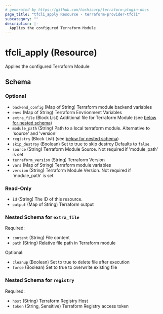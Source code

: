 ```yaml
---
# generated by https://github.com/hashicorp/terraform-plugin-docs
page_title: "tfcli_apply Resource - terraform-provider-tfcli"
subcategory: ""
description: |-
  Applies the configured Terraform Module
---
```


# tfcli_apply (Resource)

Applies the configured Terraform Module



<!-- schema generated by tfplugindocs -->
## Schema

### Optional

- `backend_config` (Map of String) Terraform module backend variables
- `envs` (Map of String) Terraform Envrionment Variables
- `extra_file` (Block List) Additional file for Terraform Module (see [below for nested schema](#nestedblock--extra_file))
- `module_path` (String) Path to a local terraform module. Alternative to 'source' and 'version'
- `registry` (Block List) (see [below for nested schema](#nestedblock--registry))
- `skip_destroy` (Boolean) Set to true to skip destroy Defaults to `false`.
- `source` (String) Terraform Module Source. Not required if 'module_path' is set
- `terraform_version` (String) Terraform Version
- `vars` (Map of String) Terraform module variables
- `version` (String) Terraform Module Version. Not required if 'module_path' is set

### Read-Only

- `id` (String) The ID of this resource.
- `output` (Map of String) Terraform output

<a id="nestedblock--extra_file"></a>
### Nested Schema for `extra_file`

Required:

- `content` (String) File content
- `path` (String) Relative file path in Terraform module

Optional:

- `cleanup` (Boolean) Set to true to delete file after execution
- `force` (Boolean) Set to true to overwrite existing file


<a id="nestedblock--registry"></a>
### Nested Schema for `registry`

Required:

- `host` (String) Terraform Registry Host
- `token` (String, Sensitive) Terraform Registry access token


